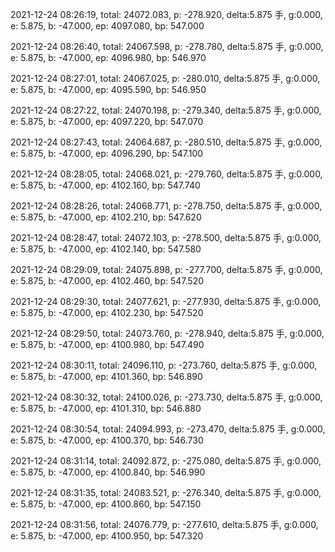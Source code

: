 2021-12-24 08:26:19, total: 24072.083, p: -278.920, delta:5.875 手, g:0.000, e: 5.875, b: -47.000, ep: 4097.080, bp: 547.000

2021-12-24 08:26:40, total: 24067.598, p: -278.780, delta:5.875 手, g:0.000, e: 5.875, b: -47.000, ep: 4096.980, bp: 546.970

2021-12-24 08:27:01, total: 24067.025, p: -280.010, delta:5.875 手, g:0.000, e: 5.875, b: -47.000, ep: 4095.590, bp: 546.950

2021-12-24 08:27:22, total: 24070.198, p: -279.340, delta:5.875 手, g:0.000, e: 5.875, b: -47.000, ep: 4097.220, bp: 547.070

2021-12-24 08:27:43, total: 24064.687, p: -280.510, delta:5.875 手, g:0.000, e: 5.875, b: -47.000, ep: 4096.290, bp: 547.100

2021-12-24 08:28:05, total: 24068.021, p: -279.760, delta:5.875 手, g:0.000, e: 5.875, b: -47.000, ep: 4102.160, bp: 547.740

2021-12-24 08:28:26, total: 24068.771, p: -278.750, delta:5.875 手, g:0.000, e: 5.875, b: -47.000, ep: 4102.210, bp: 547.620

2021-12-24 08:28:47, total: 24072.103, p: -278.500, delta:5.875 手, g:0.000, e: 5.875, b: -47.000, ep: 4102.140, bp: 547.580

2021-12-24 08:29:09, total: 24075.898, p: -277.700, delta:5.875 手, g:0.000, e: 5.875, b: -47.000, ep: 4102.460, bp: 547.520

2021-12-24 08:29:30, total: 24077.621, p: -277.930, delta:5.875 手, g:0.000, e: 5.875, b: -47.000, ep: 4102.230, bp: 547.520

2021-12-24 08:29:50, total: 24073.760, p: -278.940, delta:5.875 手, g:0.000, e: 5.875, b: -47.000, ep: 4100.980, bp: 547.490

2021-12-24 08:30:11, total: 24096.110, p: -273.760, delta:5.875 手, g:0.000, e: 5.875, b: -47.000, ep: 4101.360, bp: 546.890

2021-12-24 08:30:32, total: 24100.026, p: -273.730, delta:5.875 手, g:0.000, e: 5.875, b: -47.000, ep: 4101.310, bp: 546.880

2021-12-24 08:30:54, total: 24094.993, p: -273.470, delta:5.875 手, g:0.000, e: 5.875, b: -47.000, ep: 4100.370, bp: 546.730

2021-12-24 08:31:14, total: 24092.872, p: -275.080, delta:5.875 手, g:0.000, e: 5.875, b: -47.000, ep: 4100.840, bp: 546.990

2021-12-24 08:31:35, total: 24083.521, p: -276.340, delta:5.875 手, g:0.000, e: 5.875, b: -47.000, ep: 4100.860, bp: 547.150

2021-12-24 08:31:56, total: 24076.779, p: -277.610, delta:5.875 手, g:0.000, e: 5.875, b: -47.000, ep: 4100.950, bp: 547.320